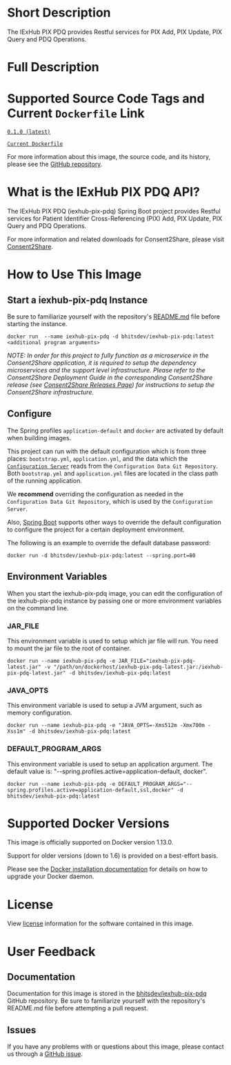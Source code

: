 # Short Description

The IExHub PIX PDQ provides Restful services for PIX Add, PIX Update, PIX Query and PDQ Operations.

# Full Description

# Supported Source Code Tags and Current `Dockerfile` Link

[`0.1.0 (latest)`](https://github.com/bhits-dev/iexhub-pix-pdq/releases/tag/0.1.0)

[`Current Dockerfile`](../iexhub-pix-pdq/src/main/docker/Dockerfile)

For more information about this image, the source code, and its history, please see the [GitHub repository](https://github.com/bhits-dev/iexhub-pix-pdq).

# What is the IExHub PIX PDQ API?

The IExHub PIX PDQ (iexhub-pix-pdq) Spring Boot project provides Restful services for Patient Identifier Cross-Referencing (PIX) Add, PIX Update, PIX Query and PDQ Operations.

For more information and related downloads for Consent2Share, please visit [Consent2Share](https://bhits-dev.github.io/consent2share/).

# How to Use This Image

## Start a iexhub-pix-pdq Instance

Be sure to familiarize yourself with the repository's [README.md](https://github.com/bhits-dev/iexhub-pix-pdq) file before starting the instance.

`docker run  --name iexhub-pix-pdq -d bhitsdev/iexhub-pix-pdq:latest <additional program arguments>`

*NOTE: In order for this project to fully function as a microservice in the Consent2Share application, it is required to setup the dependency microservices and the support level infrastructure. Please refer to the Consent2Share Deployment Guide in the corresponding Consent2Share release (see [Consent2Share Releases Page](https://github.com/bhits-dev/consent2share/releases)) for instructions to setup the Consent2Share infrastructure.*
 
## Configure

The Spring profiles `application-default` and `docker` are activated by default when building images.

This project can run with the default configuration which is from three places: `bootstrap.yml`, `application.yml`, and the data which the [`Configuration Server`](https://github.com/bhits-dev/config-server) reads from the `Configuration Data Git Repository`. Both `bootstrap.yml` and `application.yml` files are located in the class path of the running application.

We **recommend** overriding the configuration as needed in the `Configuration Data Git Repository`, which is used by the `Configuration Server`.

Also, [Spring Boot](https://projects.spring.io/spring-boot/) supports other ways to override the default configuration to configure the project for a certain deployment environment. 

The following is an example to override the default database password:

`docker run -d bhitsdev/iexhub-pix-pdq:latest --spring.port=80`

## Environment Variables

When you start the iexhub-pix-pdq image, you can edit the configuration of the iexhub-pix-pdq instance by passing one or more environment variables on the command line. 

### JAR_FILE

This environment variable is used to setup which jar file will run. You need to mount the jar file to the root of container.

`docker run --name iexhub-pix-pdq -e JAR_FILE="iexhub-pix-pdq-latest.jar" -v "/path/on/dockerhost/iexhub-pix-pdq-latest.jar:/iexhub-pix-pdq-latest.jar" -d bhitsdev/iexhub-pix-pdq:latest`

### JAVA_OPTS 

This environment variable is used to setup a JVM argument, such as memory configuration.

`docker run --name iexhub-pix-pdq -e "JAVA_OPTS=-Xms512m -Xmx700m -Xss1m" -d bhitsdev/iexhub-pix-pdq:latest`

### DEFAULT_PROGRAM_ARGS 

This environment variable is used to setup an application argument. The default value is: "--spring.profiles.active=application-default, docker".

`docker run --name iexhub-pix-pdq -e DEFAULT_PROGRAM_ARGS="--spring.profiles.active=application-default,ssl,docker" -d bhitsdev/iexhub-pix-pdq:latest`

# Supported Docker Versions

This image is officially supported on Docker version 1.13.0.

Support for older versions (down to 1.6) is provided on a best-effort basis.

Please see the [Docker installation documentation](https://docs.docker.com/engine/installation/) for details on how to upgrade your Docker daemon.

# License

View [license](https://github.com/bhits-dev/iexhub-pix-pdq/blob/master/LICENSE) information for the software contained in this image.

# User Feedback

## Documentation
 
Documentation for this image is stored in the [bhitsdev/iexhub-pix-pdq](https://github.com/bhits-dev/iexhub-pix-pdq) GitHub repository. Be sure to familiarize yourself with the repository's README.md file before attempting a pull request.

## Issues

If you have any problems with or questions about this image, please contact us through a [GitHub issue](https://github.com/bhits-dev/iexhub-pix-pdq/issues).

